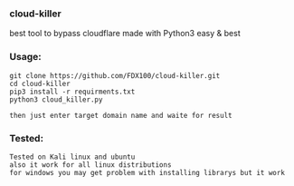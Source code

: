 ### cloud-killer
best tool to bypass cloudflare made with  Python3
easy & best 


### Usage:
```
git clone https://github.com/FDX100/cloud-killer.git
cd cloud-killer
pip3 install -r requirments.txt
python3 cloud_killer.py

then just enter target domain name and waite for result
```

### Tested:
```
Tested on Kali linux and ubuntu
also it work for all linux distributions
for windows you may get problem with installing librarys but it work
```

